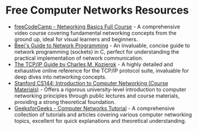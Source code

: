 # Free Computer Networks Resources

*   [freeCodeCamp - Networking Basics Full Course](https://www.youtube.com/watch?v=qiQR5rWpXLY) - A comprehensive video course covering fundamental networking concepts from the ground up, ideal for visual learners and beginners.
*   [Beej's Guide to Network Programming](http://beej.us/guide/bgnet/) - An invaluable, concise guide to network programming (sockets) in C, perfect for understanding the practical implementation of network communication.
*   [The TCP/IP Guide by Charles M. Kozierok](http://www.tcpipguide.com/) - A highly detailed and exhaustive online reference for the TCP/IP protocol suite, invaluable for deep dives into networking concepts.
*   [Stanford CS144: Introduction to Computer Networking (Course Materials)](https://cs144.github.io/) - Offers a rigorous university-level introduction to computer networking principles through public lectures and course materials, providing a strong theoretical foundation.
*   [GeeksforGeeks - Computer Networks Tutorial](https://www.geeksforgeeks.org/computer-network-tutorials/) - A comprehensive collection of tutorials and articles covering various computer networking topics, excellent for quick explanations and theoretical understanding.